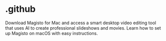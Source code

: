 # .github
Download Magisto for Mac and access a smart desktop video editing tool that uses AI to create professional slideshows and movies. Learn how to set up Magisto on macOS with easy instructions.
